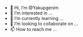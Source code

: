 - 👋 Hi, I’m @Yakupgenim
- 👀 I’m interested in ...
- 🌱 I’m currently learning ...
- 💞️ I’m looking to collaborate on ...
- 📫 How to reach me ...

<!---
Yakupgenim/Yakupgenim is a ✨ special ✨ repository because its `README.md` (this file) appears on your GitHub profile.
You can click the Preview link to take a look at your changes.
--->
